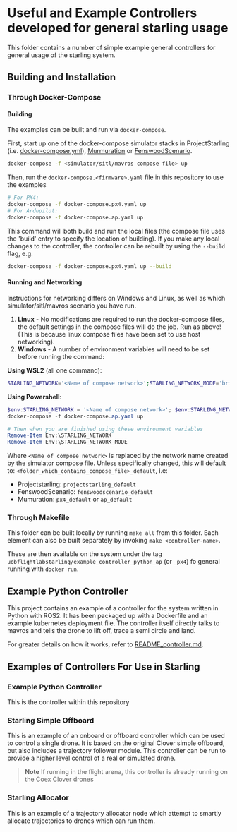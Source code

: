# Useful and Example Controllers developed for general starling usage

This folder contains a number of simple example general controllers for general usage of the starling system.

## Building and Installation

### Through Docker-Compose

#### Building

The examples can be built and run via `docker-compose`. 

First, start up one of the docker-compose simulator stacks in ProjectStarling (i.e. [docker-compose.yml](https://github.com/StarlingUAS/ProjectStarling/blob/master/docker-compose.yml)), [Murmuration](https://github.com/StarlingUAS/Murmuration) or [FenswoodScenario](https://github.com/StarlingUAS/FenswoodScenario). 
```bash
docker-compose -f <simulator/sitl/mavros compose file> up
```

Then, run the `docker-compose.<firmware>.yaml` file in this repository to use the examples
```bash
# For PX4:
docker-compose -f docker-compose.px4.yaml up
# For Ardupilot:
docker-compose -f docker-compose.ap.yaml up
```

This command will both build and run the local files (the compose file uses the 'build' entry to specify the location of building). If you make any local changes to the controller, the controller can be rebuilt by using the `--build` flag, e.g. 

```bash
docker-compose -f docker-compose.px4.yaml up --build
```
#### Running and Networking

Instructions for networking differs on Windows and Linux, as well as which simulator/sitl/mavros scenario you have run. 

1. **Linux** - No modifications are required to run the docker-compose files, the default settings in the compose files will do the job. Run as above! (This is because linux compose files have been set to use host networking).
2. **Windows** - A number of environment variables will need to be set before running the command:

**Using WSL2** (all one command):
```bash
STARLING_NETWORK='<Name of compose network>';STARLING_NETWORK_MODE='bridge'; docker-compose -f docker-compose.ap.yaml up
```

**Using Powershell**:
```ps1
$env:STARLING_NETWORK = '<Name of compose network>'; $env:STARLING_NETWORK_MODE = 'bridge'; 
docker-compose -f docker-compose.ap.yaml up

# Then when you are finished using these environment variables
Remove-Item Env:\STARLING_NETWORK
Remove-Item Env:\STARLING_NETWORK_MODE
```

Where `<Name of compose network>` is replaced by the network name created by the simulator compose file. Unless specifically changed, this will default to: `<folder_which_contains_compose_file>_default`, i.e:

- Projectstarling: `projectstarling_default`
- FenswoodScenario: `fenswoodscenario_default`
- Mumuration: `px4_default` or `ap_default`

### Through Makefile

This folder can be built locally by running `make all` from this folder. Each element can also be built separately by invoking `make <controller-name>`.

These are then available on the system under the tag `uobflightlabstarling/example_controller_python_ap` (or `_px4`) fo general running with `docker run`.

## Example Python Controller

This project contains an example of a controller for the system written in Python with ROS2. It has been packaged up with a Dockerfile and an example kubernetes deployment file. The controller itself directly talks to mavros and tells the drone to lift off, trace a semi circle and land.

For greater details on how it works, refer to [README_controller.md](README_controller.md).

## Examples of Controllers For Use in Starling
### Example Python Controller

This is the controller within this repository

### Starling Simple Offboard

This is an example of an onboard or offboard controller which can be used to control a single drone. It is based on the original Clover simple offboard, but also includes a trajectory follower module. This controller can be run to provide a higher level control of a real or simulated drone.

> **Note** If running in the flight arena, this controller is already running on the Coex Clover drones

### Starling Allocator

This is an example of a trajectory allocator node which attempt to smartly allocate trajectories to drones which can run them.